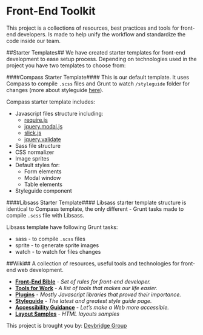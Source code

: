 # **Front-End Toolkit** #
This project is a collections of resources, best practices and tools for front-end developers. Is made to help unify the workflow and standardize the code inside our team. 

##Starter Templates##
We have created starter templates for front-end development to ease setup process.
Depending on technologies used in the project you have two templates to choose from:

####Compass Starter Template####
This is our default template. It uses Compass to compile `.scss` files and Grunt to watch `/styleguide` folder for changes (more about styleguide [here](https://github.com/devbridge/Front-End-Toolkit/wiki/Styleguide)).

Compass starter template includes:
* Javascript files structure including:
    * [require.js](http://requirejs.org/)
    * [jquery.modal.js](https://www.devbridge.com/sourcery/components/jquery-modal/)
    * [slick.js](http://kenwheeler.github.io/slick/)
    * [jquery.validate](http://jqueryvalidation.org/)
* Sass file structure
* CSS normalizer
* Image sprites
* Default styles for:
    * Form elements
    * Modal window
    * Table elements
* Styleguide component


####Libsass Starter Template####
Libsass starter template structure is identical to Compass template, the only different - Grunt tasks made to compile `.scss` file with Libsass.

Libsass template have following Grunt tasks:
 * sass - to compile `.scss` files
 * sprite - to generate sprite images
 * watch - to watch for files changes

##Wiki##
A collection of resources, useful tools and technologies for front-end web development.

* **[Front-End Bible](https://github.com/devbridge/Front-End-Toolkit/wiki/Front-End-Bible)** - _Set of rules for front-end developer._
* **[Tools for Work](https://github.com/devbridge/Front-End-Toolkit/wiki/Tools-For-Work)** - _A list of tools that makes our life easier._
* **[Plugins](https://github.com/devbridge/Front-End-Toolkit/wiki/Plugins)** - _Mostly Javascript libraries that proved their importance._
* **[Styleguide](https://github.com/devbridge/Front-End-Toolkit/wiki/Styleguide)** - _The latest and greatest style guide page._
* **[Accessibility Guidance](https://github.com/devbridge/Front-End-Toolkit/wiki/Accessibility-guidance)** - _Let’s make a Web more accessible._
* **[Layout Samples](https://github.com/devbridge/Front-End-Toolkit/wiki/Layout-samples)** - _HTML layouts samples_


This project is brought you by: [Devbridge Group](https://www.devbridge.com/) 
